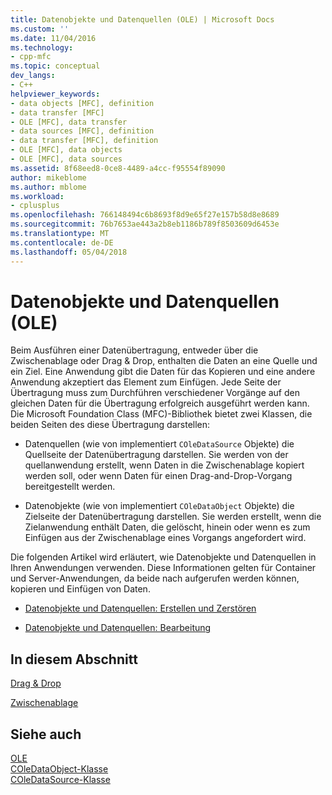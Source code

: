 ```yaml
---
title: Datenobjekte und Datenquellen (OLE) | Microsoft Docs
ms.custom: ''
ms.date: 11/04/2016
ms.technology:
- cpp-mfc
ms.topic: conceptual
dev_langs:
- C++
helpviewer_keywords:
- data objects [MFC], definition
- data transfer [MFC]
- OLE [MFC], data transfer
- data sources [MFC], definition
- data transfer [MFC], definition
- OLE [MFC], data objects
- OLE [MFC], data sources
ms.assetid: 8f68eed8-0ce8-4489-a4cc-f95554f89090
author: mikeblome
ms.author: mblome
ms.workload:
- cplusplus
ms.openlocfilehash: 766148494c6b8693f8d9e65f27e157b58d8e8689
ms.sourcegitcommit: 76b7653ae443a2b8eb1186b789f8503609d6453e
ms.translationtype: MT
ms.contentlocale: de-DE
ms.lasthandoff: 05/04/2018
---
```

# <a name="data-objects-and-data-sources-ole"></a>Datenobjekte und Datenquellen (OLE)
Beim Ausführen einer Datenübertragung, entweder über die Zwischenablage oder Drag & Drop, enthalten die Daten an eine Quelle und ein Ziel. Eine Anwendung gibt die Daten für das Kopieren und eine andere Anwendung akzeptiert das Element zum Einfügen. Jede Seite der Übertragung muss zum Durchführen verschiedener Vorgänge auf den gleichen Daten für die Übertragung erfolgreich ausgeführt werden kann. Die Microsoft Foundation Class (MFC)-Bibliothek bietet zwei Klassen, die beiden Seiten des diese Übertragung darstellen:  
  
-   Datenquellen (wie von implementiert `COleDataSource` Objekte) die Quellseite der Datenübertragung darstellen. Sie werden von der quellanwendung erstellt, wenn Daten in die Zwischenablage kopiert werden soll, oder wenn Daten für einen Drag-and-Drop-Vorgang bereitgestellt werden.  
  
-   Datenobjekte (wie von implementiert `COleDataObject` Objekte) die Zielseite der Datenübertragung darstellen. Sie werden erstellt, wenn die Zielanwendung enthält Daten, die gelöscht, hinein oder wenn es zum Einfügen aus der Zwischenablage eines Vorgangs angefordert wird.  
  
 Die folgenden Artikel wird erläutert, wie Datenobjekte und Datenquellen in Ihren Anwendungen verwenden. Diese Informationen gelten für Container und Server-Anwendungen, da beide nach aufgerufen werden können, kopieren und Einfügen von Daten.  
  
-   [Datenobjekte und Datenquellen: Erstellen und Zerstören](../mfc/data-objects-and-data-sources-creation-and-destruction.md)  
  
-   [Datenobjekte und Datenquellen: Bearbeitung](../mfc/data-objects-and-data-sources-manipulation.md)  
  
## <a name="in-this-section"></a>In diesem Abschnitt  
 [Drag & Drop](../mfc/drag-and-drop-ole.md)  
  
 [Zwischenablage](../mfc/clipboard.md)  
  
## <a name="see-also"></a>Siehe auch  
 [OLE](../mfc/ole-in-mfc.md)   
 [COleDataObject-Klasse](../mfc/reference/coledataobject-class.md)   
 [COleDataSource-Klasse](../mfc/reference/coledatasource-class.md)
